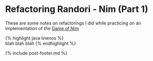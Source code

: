 # Refactoring Randori - Nim (Part 1)

These are some notes on refactorings I did while practicing on an implementation of the [Game of Nim](https://en.wikipedia.org/wiki/Nim)

{% highlight java linenos %}  
    blah
    blah
    blah
{% endhighlight %}

{% include post-footer.md %}
